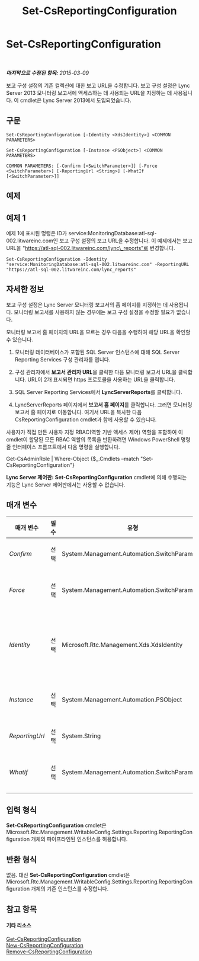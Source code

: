﻿---
title: Set-CsReportingConfiguration
TOCTitle: Set-CsReportingConfiguration
ms:assetid: 8e7c8e8c-ab68-4f95-a58e-b04a9b2110ea
ms:mtpsurl: https://technet.microsoft.com/ko-kr/library/JJ205075(v=OCS.15)
ms:contentKeyID: 49304342
ms.date: 08/10/2015
mtps_version: v=OCS.15
ms.translationtype: HT
---

# Set-CsReportingConfiguration

 

_**마지막으로 수정된 항목:** 2015-03-09_

보고 구성 설정의 기존 컬렉션에 대한 보고 URL을 수정합니다. 보고 구성 설정은 Lync Server 2013 모니터링 보고서에 액세스하는 데 사용되는 URL을 지정하는 데 사용됩니다. 이 cmdlet은 Lync Server 2013에서 도입되었습니다.

## 구문

    Set-CsReportingConfiguration [-Identity <XdsIdentity>] <COMMON PARAMETERS>

    Set-CsReportingConfiguration [-Instance <PSObject>] <COMMON PARAMETERS>

    COMMON PARAMETERS: [-Confirm [<SwitchParameter>]] [-Force <SwitchParameter>] [-ReportingUrl <String>] [-WhatIf [<SwitchParameter>]]

## 예제

## 예제 1

예제 1에 표시된 명령은 ID가 service:MonitoringDatabase:atl-sql-002.litwareinc.com인 보고 구성 설정의 보고 URL을 수정합니다. 이 예제에서는 보고 URL을 "https://atl-sql-002.litwareinc.com/lync\_reports"로 변경합니다.

    Set-CsReportingConfiguration -Identity "service:MonitoringDatabase:atl-sql-002.litwareinc.com" -ReportingURL "https://atl-sql-002.litwareinc.com/lync_reports"

## 자세한 정보

보고 구성 설정은 Lync Server 모니터링 보고서의 홈 페이지를 지정하는 데 사용됩니다. 모니터링 보고서를 사용하지 않는 경우에는 보고 구성 설정을 수정할 필요가 없습니다.

모니터링 보고서 홈 페이지의 URL을 모르는 경우 다음을 수행하여 해당 URL을 확인할 수 있습니다.

1.  모니터링 데이터베이스가 포함된 SQL Server 인스턴스에 대해 SQL Server Reporting Services 구성 관리자를 엽니다.

2.  구성 관리자에서 **보고서 관리자 URL**을 클릭한 다음 모니터링 보고서 URL을 클릭합니다. URL이 2개 표시되면 https 프로토콜을 사용하는 URL을 클릭합니다.

3.  SQL Server Reporting Services에서 **LyncServerReports**를 클릭합니다.

4.  LyncServerReports 페이지에서 **보고서 홈 페이지**를 클릭합니다. 그러면 모니터링 보고서 홈 페이지로 이동합니다. 여기서 URL을 복사한 다음 CsReportingConfiguration cmdlet과 함께 사용할 수 있습니다.

사용자가 직접 만든 사용자 지정 RBAC(역할 기반 액세스 제어) 역할을 포함하여 이 cmdlet이 할당된 모든 RBAC 역할의 목록을 반환하려면 Windows PowerShell 명령줄 인터페이스 프롬프트에서 다음 명령을 실행합니다.

Get-CsAdminRole | Where-Object {$\_.Cmdlets –match "Set-CsReportingConfiguration"}

**Lync Server 제어판:** **Set-CsReportingConfiguration** cmdlet에 의해 수행되는 기능은 Lync Server 제어판에서는 사용할 수 없습니다.

## 매개 변수


<table>
<colgroup>
<col style="width: 25%" />
<col style="width: 25%" />
<col style="width: 25%" />
<col style="width: 25%" />
</colgroup>
<thead>
<tr class="header">
<th>매개 변수</th>
<th>필수</th>
<th>유형</th>
<th>설명</th>
</tr>
</thead>
<tbody>
<tr class="odd">
<td><p><em>Confirm</em></p></td>
<td><p>선택</p></td>
<td><p>System.Management.Automation.SwitchParameter</p></td>
<td><p>명령을 실행하기 전에 확인 메시지를 표시합니다.</p></td>
</tr>
<tr class="even">
<td><p><em>Force</em></p></td>
<td><p>선택</p></td>
<td><p>System.Management.Automation.SwitchParameter</p></td>
<td><p>명령을 실행할 때 발생할 수 있는 심각하지 않은 오류 메시지를 표시하지 않습니다.</p></td>
</tr>
<tr class="odd">
<td><p><em>Identity</em></p></td>
<td><p>선택</p></td>
<td><p>Microsoft.Rtc.Management.Xds.XdsIdentity</p></td>
<td><p>해당 보고 구성 설정을 수정할 모니터링 데이터베이스의 서비스 ID입니다. 예를 들면 다음과 같습니다.</p>
<p>-Identity &quot;Service:MonitoringDatabase:atl-sql-001.litwareinc.com&quot;</p></td>
</tr>
<tr class="even">
<td><p><em>Instance</em></p></td>
<td><p>선택</p></td>
<td><p>System.Management.Automation.PSObject</p></td>
<td><p>개별 매개 변수 값을 설정하는 대신 cmdlet에 개체에 대한 참조를 전달할 수 있습니다.</p></td>
</tr>
<tr class="odd">
<td><p><em>ReportingUrl</em></p></td>
<td><p>선택</p></td>
<td><p>System.String</p></td>
<td><p>Lync Server 2013 모니터링 보고서의 URL입니다.</p></td>
</tr>
<tr class="even">
<td><p><em>WhatIf</em></p></td>
<td><p>선택</p></td>
<td><p>System.Management.Automation.SwitchParameter</p></td>
<td><p>실제로 명령을 수행하지는 않고 명령을 실행했을 때 발생할 결과에 대해 설명합니다.</p></td>
</tr>
</tbody>
</table>


## 입력 형식

**Set-CsReportingConfiguration** cmdlet은 Microsoft.Rtc.Management.WritableConfig.Settings.Reporting.ReportingConfiguration 개체의 파이프라인된 인스턴스를 허용합니다.

## 반환 형식

없음. 대신 **Set-CsReportingConfiguration** cmdlet은 Microsoft.Rtc.Management.WritableConfig.Settings.Reporting.ReportingConfiguration 개체의 기존 인스턴스를 수정합니다.

## 참고 항목

#### 기타 리소스

[Get-CsReportingConfiguration](get-csreportingconfiguration.md)  
[New-CsReportingConfiguration](new-csreportingconfiguration.md)  
[Remove-CsReportingConfiguration](remove-csreportingconfiguration.md)

